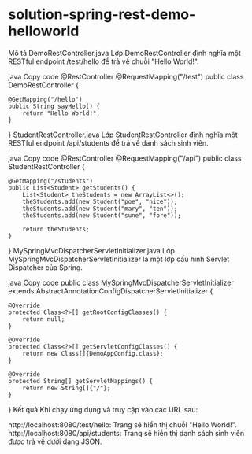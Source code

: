# solution-spring-rest-demo-helloworld
Mô tả
DemoRestController.java
Lớp DemoRestController định nghĩa một RESTful endpoint /test/hello để trả về chuỗi "Hello World!".

java
Copy code
@RestController
@RequestMapping("/test")
public class DemoRestController {

    @GetMapping("/hello")
    public String sayHello() {
        return "Hello World!";
    }
}
StudentRestController.java
Lớp StudentRestController định nghĩa một RESTful endpoint /api/students để trả về danh sách sinh viên.

java
Copy code
@RestController
@RequestMapping("/api")
public class StudentRestController {

    @GetMapping("/students")
    public List<Student> getStudents() {
        List<Student> theStudents = new ArrayList<>();
        theStudents.add(new Student("poe", "nice"));
        theStudents.add(new Student("mary", "ten"));
        theStudents.add(new Student("sune", "fore"));

        return theStudents;
    }
}
MySpringMvcDispatcherServletInitializer.java
Lớp MySpringMvcDispatcherServletInitializer là một lớp cấu hình Servlet Dispatcher của Spring.

java
Copy code
public class MySpringMvcDispatcherServletInitializer extends AbstractAnnotationConfigDispatcherServletInitializer {

    @Override
    protected Class<?>[] getRootConfigClasses() {
        return null;
    }

    @Override
    protected Class<?>[] getServletConfigClasses() {
        return new Class[]{DemoAppConfig.class};
    }

    @Override
    protected String[] getServletMappings() {
        return new String[]{"/"};
    }
}
Kết quả
Khi chạy ứng dụng và truy cập vào các URL sau:

http://localhost:8080/test/hello: Trang sẽ hiển thị chuỗi "Hello World!".
http://localhost:8080/api/students: Trang sẽ hiển thị danh sách sinh viên được trả về dưới dạng JSON.
